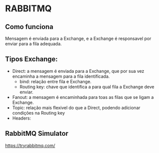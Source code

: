 # RABBITMQ

## Como funciona
Mensagem é enviada para a Exchange, e a Exchange é responsavel por enviar para a fila adequada.

## Tipos Exchange:

* Direct: a mensagem é enviada para a Exchange, que por sua vez encaminha a mensagem para a fila identificada.
    * bind: relação entre fila e Exchange. 
    * Routing key: chave que identifica a para qual fila a Exchange deve enviar.
* Fanout: a mensagem é encaminhada para toas as filas que se ligam a Exchange.
* Topic: relação mais flexivel do que a Direct, podendo adicionar condições na Routing key
* Headers:  

## RabbitMQ Simulator
https://tryrabbitmq.com/